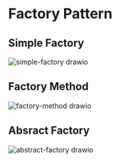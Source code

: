 # Factory Pattern

## Simple Factory
![simple-factory drawio](https://user-images.githubusercontent.com/22806253/192011293-d3b22709-8d68-47ce-bff2-adb1273632f3.png)

## Factory Method
![factory-method drawio](https://user-images.githubusercontent.com/22806253/192011283-64a70739-b420-4860-bc4c-46fb579c85fc.png)

## Absract Factory
![abstract-factory drawio](https://user-images.githubusercontent.com/22806253/192011123-311becee-2fe8-4a02-b66d-756df581b5c4.png)

